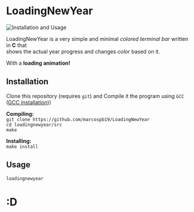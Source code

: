 # LoadingNewYear

![Installation and Usage](/images/installation_and_usage.png)

LoadingNewYear is a very simple and minimal _colored terminal bar_ written in **C** that \
shows the actual year progress and changes _color_ based on it.

With a **loading animation!**

## Installation

Clone this repository (requires `git`) and Compile it the program using `GCC` ([GCC installation](https://github.com/marcospb19/loadingNewYear/wiki/How-to-install-Gnu-Compiler-Collection-(GCC))))

**Compiling:** \
`git clone https://github.com/marcospb19/LoadingNewYear` \
`cd loadingnewyear/src` \
`make`

**Installing:** \
`make install`

## Usage
`loadingnewyear`

# :D
